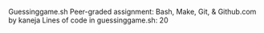 Guessinggame.sh
Peer-graded assignment: Bash, Make, Git, & Github.com by kaneja
Lines of  code in guessinggame.sh:
20
